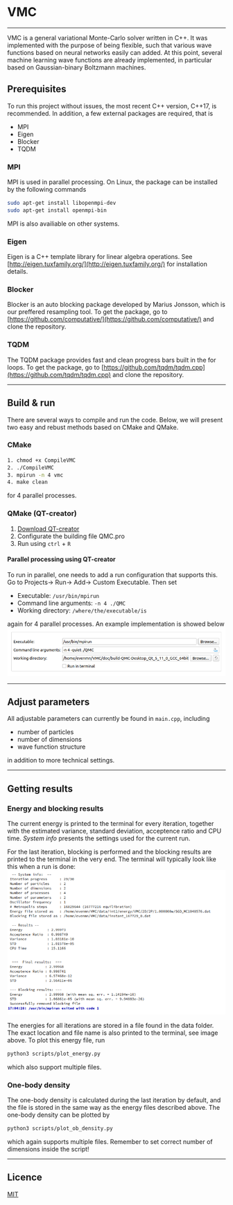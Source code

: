 # VMC
----------------------
VMC is a general variational Monte-Carlo solver written in C++. It was implemented with the purpose of being flexible, such that various wave functions based on neural networks easily can added. At this point, several machine learning wave functions are already implemented, in particular based on Gaussian-binary Boltzmann machines. 

## Prerequisites
To run this project without issues, the most recent C++ version, C++17, is recommended. In addition, a few external packages are required, that is
- MPI
- Eigen
- Blocker
- TQDM

### MPI
MPI is used in parallel processing. On Linux, the package can be installed by the following commands
```bash
sudo apt-get install libopenmpi-dev
sudo apt-get install openmpi-bin
```
MPI is also availiable on other systems.

### Eigen
Eigen is a C++ template library for linear algebra operations. See 
[http://eigen.tuxfamily.org/](http://eigen.tuxfamily.org/) for installation details.

### Blocker
Blocker is an auto blocking package developed by Marius Jonsson, which is our preffered resampling tool. To get the package, go to [https://github.com/computative/](https://github.com/computative/) and clone the repository. 

### TQDM
The TQDM package provides fast and clean progress bars built in the for loops. To get the package, go to [https://github.com/tqdm/tqdm.cpp](https://github.com/tqdm/tqdm.cpp) and clone the repository. 

-------------------

## Build & run
There are several ways to compile and run the code. Below, we will present two easy and rebust methods based on CMake and QMake. 

### CMake
```bash
1. chmod +x CompileVMC
2. ./CompileVMC
3. mpirun -n 4 vmc
4. make clean
```
for 4 parallel processes.

### QMake (QT-creator)
1. [Download QT-creator](https://www.qt.io/download-qt-installer?hsCtaTracking=9f6a2170-a938-42df-a8e2-a9f0b1d6cdce%7C6cb0de4f-9bb5-4778-ab02-bfb62735f3e5)
2. Configurate the building file QMC.pro
3. Run using ```ctrl``` + ```R```

#### Parallel processing using QT-creator
To run in parallel, one needs to add a run configuration that supports this. Go to Projects-> Run-> Add-> Custom Executable. Then set
- Executable: ```/usr/bin/mpirun```
- Command line arguments: ```-n 4 ./QMC```
- Working directory: ```/where/the/executable/is```

again for 4 parallel processes. An example implementation is showed below
![Run settings](screenshots/qt_settings.png)

-------------------

## Adjust parameters
All adjustable parameters can currently be found in ```main.cpp```, including

- number of particles
- number of dimensions
- wave function structure

in addition to more technical settings. 

-------------------

## Getting results
### Energy and blocking results
The current energy is printed to the terminal for every iteration, together with the estimated variance, standard deviation, acceptence ratio and CPU time. _System info_ presents the settings used for the current run.

For the last iteration, blocking is performed and the blocking results are printed to the terminal in the very end. The terminal will typically look like this when a run is done:
![terminal](screenshots/terminal.png)

The energies for all iterations are stored in a file found in the data folder. The exact location and file name is also printed to the terminal, see image above. To plot this energy file, run 
```bash
python3 scripts/plot_energy.py
```
which also support multiple files. 

### One-body density
The one-body density is calculated during the last iteration by default, and the file is stored in the same way as the energy files described above. The one-body density can be plotted by 
```bash
python3 scripts/plot_ob_density.py
```
which again supports multiple files. Remember to set correct number of dimensions inside the script!

-------------------

## Licence
[MIT](https://choosealicense.com/licenses/mit/)
